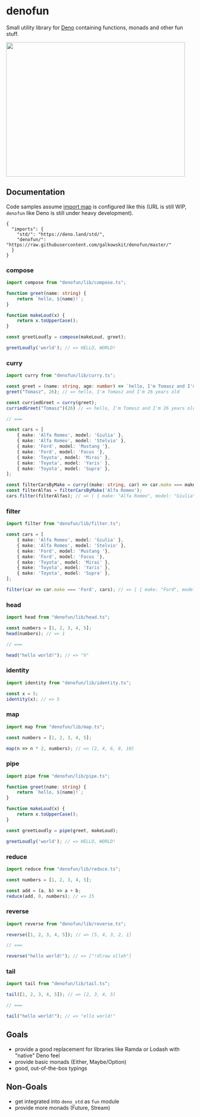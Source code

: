 # denofun
Small utility library for [Deno](https://deno.land) containing functions, monads and other fun stuff.

<image src="https://media.giphy.com/media/XOXdQszYm4I3m/giphy.gif" width="480" height="360">

## Documentation
Code samples assume [import map](https://deno.land/manual.html#importmaps) is configured like this (URL is still WIP, `denofun` like Deno is still under heavy development).

```
{
  "imports": {
    "std/": "https://deno.land/std/",
    "denofun/": "https://raw.githubusercontent.com/galkowskit/denofun/master/"
  }
}
```

### compose

```typescript
import compose from "denofun/lib/compose.ts";

function greet(name: string) {
    return `hello, ${name}!`;
}

function makeLoud(x) {
    return x.toUpperCase();
}

const greetLoudly = compose(makeLoud, greet);

greetLoudly('world'); // => HELLO, WORLD!
```

### curry

```typescript
import curry from "denofun/lib/curry.ts";

const greet = (name: string, age: number) => `hello, I'm Tomasz and I'm 26 years old`;
greet("Tomasz", 26); // => hello, I'm Tomasz and I'm 26 years old

const curriedGreet = curry(greet);
curriedGreet("Tomasz")(26) // => hello, I'm Tomasz and I'm 26 years old

// ===

const cars = [
    { make: 'Alfa Romeo', model: 'Giulia' },
    { make: 'Alfa Romeo', model: 'Stelvio' },
    { make: 'Ford', model: 'Mustang '},
    { make: 'Ford', model: 'Focus '},
    { make: 'Toyota', model: 'Mirai' },
    { make: 'Toyota', model: 'Yaris' },
    { make: 'Toyota', model: 'Supra' },
];

const filterCarsByMake = curry((make: string, car) => car.make === make);
const filterAlfas = filterCarsByMake('Alfa Romeo');
cars.filter(filterAlfas); // => [ { make: "Alfa Romeo", model: "Giulia" }, { make: "Alfa Romeo", model: "Stelvio" } ]
```

### filter

```typescript
import filter from "denofun/lib/filter.ts";

const cars = [
    { make: 'Alfa Romeo', model: 'Giulia' },
    { make: 'Alfa Romeo', model: 'Stelvio' },
    { make: 'Ford', model: 'Mustang '},
    { make: 'Ford', model: 'Focus '},
    { make: 'Toyota', model: 'Mirai' },
    { make: 'Toyota', model: 'Yaris' },
    { make: 'Toyota', model: 'Supra' },
];

filter(car => car.make === 'Ford', cars); // => [ { make: "Ford", model: "Mustang " }, { make: "Ford", model: "Focus " } ]
```

### head

```typescript
import head from "denofun/lib/head.ts";

const numbers = [1, 2, 3, 4, 5];
head(numbers); // => 1

// ===

head("hello world!"); // => "h"
```

### identity

```typescript
import identity from "denofun/lib/identity.ts";

const x = 5;
identity(x); // => 5
```

### map

```typescript
import map from "denofun/lib/map.ts";

const numbers = [1, 2, 3, 4, 5];

map(n => n * 2, numbers); // => [2, 4, 6, 8, 10]
```

### pipe

```typescript
import pipe from "denofun/lib/pipe.ts";

function greet(name: string) {
    return `hello, ${name}!`;
}

function makeLoud(x) {
    return x.toUpperCase();
}

const greetLoudly = pipe(greet, makeLoud);

greetLoudly('world'); // => HELLO, WORLD!
```

### reduce

```typescript
import reduce from "denofun/lib/reduce.ts";

const numbers = [1, 2, 3, 4, 5];

const add = (a, b) => a + b;
reduce(add, 0, numbers); // => 15
```

### reverse

```typescript
import reverse from "denofun/lib/reverse.ts";

reverse([1, 2, 3, 4, 5]); // => [5, 4, 3, 2, 1]

// ===

reverse("hello world!"); // => ["!dlrow olleh"]
```

### tail

```typescript
import tail from "denofun/lib/tail.ts";

tail([1, 2, 3, 4, 5]); // => [2, 3, 4, 5]

// ===

tail("hello world!"); // => "ello world!"
```

## Goals
- provide a good replacement for libraries like Ramda or Lodash with "native" Deno feel
- provide basic monads (Either, Maybe/Option)
- good, out-of-the-box typings

## Non-Goals
- get integrated into `deno_std` as `fun` module
- provide more monads (Future, Stream)
